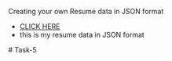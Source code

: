 Creating your own Resume data in JSON format
 - [CLICK HERE](https://medium.com/@sreeramuidesigner/create-your-own-resume-data-in-json-format-252eac6db81a)
 - this is my resume data in JSON format

#   T a s k - 5  
 